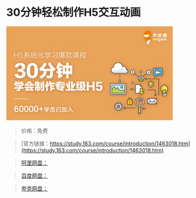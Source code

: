# 30分钟轻松制作H5交互动画

![img](../../../assets/study163/free/22EEAB3628E77D4105B0EA46498036C1.jpg)

> 价格：免费

> [官方链接：https://study.163.com/course/introduction/1463018.htm](https://study.163.com/course/introduction/1463018.htm)

> [阿里网盘：]()

> [百度网盘：]()

> [夸克网盘：]()
